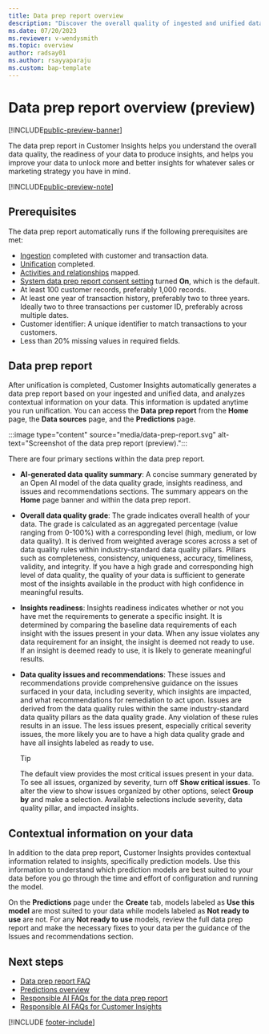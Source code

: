 ```yaml
---
title: Data prep report overview
description: "Discover the overall quality of ingested and unified data and if it can generate predictions."
ms.date: 07/20/2023
ms.reviewer: v-wendysmith
ms.topic: overview
author: radsay01
ms.author: rsayyaparaju 
ms.custom: bap-template
---
```


# Data prep report overview (preview)

[!INCLUDE[public-preview-banner](includes/public-preview-banner.md)]

The data prep report in Customer Insights helps you understand the overall data quality, the readiness of your data to produce insights, and helps you improve your data to unlock more and better insights for whatever sales or marketing strategy you have in mind.

[!INCLUDE[public-preview-note](includes/public-preview-note.md)]

## Prerequisites

The data prep report automatically runs if the following prerequisites are met:

- [Ingestion](data-sources.md) completed with customer and transaction data.
- [Unification](data-unification.md) completed.
- [Activities and relationships](activities.md) mapped.
- [System data prep report consent setting](data-prep-admn.md) turned **On**, which is the default.
- At least 100 customer records, preferably 1,000 records.
- At least one year of transaction history, preferably two to three years. Ideally two to three transactions per customer ID, preferably across multiple dates.
- Customer identifier: A unique identifier to match transactions to your customers.
- Less than 20% missing values in required fields.

## Data prep report

After unification is completed, Customer Insights automatically generates a data prep report based on your ingested and unified data, and analyzes contextual information on your data. This information is updated anytime you run unification. You can access the **Data prep report** from the **Home** page, the **Data sources** page, and the **Predictions** page.

:::image type="content" source="media/data-prep-report.svg" alt-text="Screenshot of the data prep report (preview).":::

There are four primary sections within the data prep report.

- **AI-generated data quality summary**: A concise summary generated by an Open AI model of the data quality grade, insights readiness, and issues and recommendations sections. The summary appears on the **Home** page banner and within the data prep report.

- **Overall data quality grade**: The grade indicates overall health of your data. The grade is calculated as an aggregated percentage (value ranging from 0-100%) with a corresponding level (high, medium, or low data quality). It is derived from weighted average scores across a set of data quality rules within industry-standard data quality pillars. Pillars such as completeness, consistency, uniqueness, accuracy, timeliness, validity, and integrity. If you have a high grade and corresponding high level of data quality, the quality of your data is sufficient to generate most of the insights available in the product with high confidence in meaningful results.

- **Insights readiness**: Insights readiness indicates whether or not you have met the requirements to generate a specific insight. It is determined by comparing the baseline data requirements of each insight with the issues present in your data. When any issue violates any data requirement for an insight, the insight is deemed not ready to use. If an insight is deemed ready to use, it is likely to generate meaningful results.

- **Data quality issues and recommendations**: These issues and recommendations provide comprehensive guidance on the issues surfaced in your data, including severity, which insights are impacted, and what recommendations for remediation to act upon. Issues are derived from the data quality rules within the same industry-standard data quality pillars as the data quality grade. Any violation of these rules results in an issue. The less issues present, especially critical severity issues, the more likely you are to have a high data quality grade and have all insights labeled as ready to use.

  > [!TIP]
  > The default view provides the most critical issues present in your data. To see all issues, organized by severity, turn off **Show critical issues**. To alter the view to show issues organized by other options, select **Group by** and make a selection. Available selections include severity, data quality pillar, and impacted insights.

## Contextual information on your data

In addition to the data prep report, Customer Insights provides contextual information related to insights, specifically prediction models. Use this information to understand which prediction models are best suited to your data before you go through the time and effort of configuration and running the model.

On the **Predictions** page under the **Create** tab, models labeled as **Use this model** are most suited to your data while models labeled as **Not ready to use** are not. For any **Not ready to use** models, review the full data prep report and make the necessary fixes to your data per the guidance of the Issues and recommendations section.

## Next steps

- [Data prep report FAQ](Data-prep-faq.md)
- [Predictions overview](predictions-overview.md)
- [Responsible AI FAQs for the data prep report](faqs-data-prep.md)
- [Responsible AI FAQs for Customer Insights](responsible-ai-overview.md)

[!INCLUDE [footer-include](includes/footer-banner.md)]

